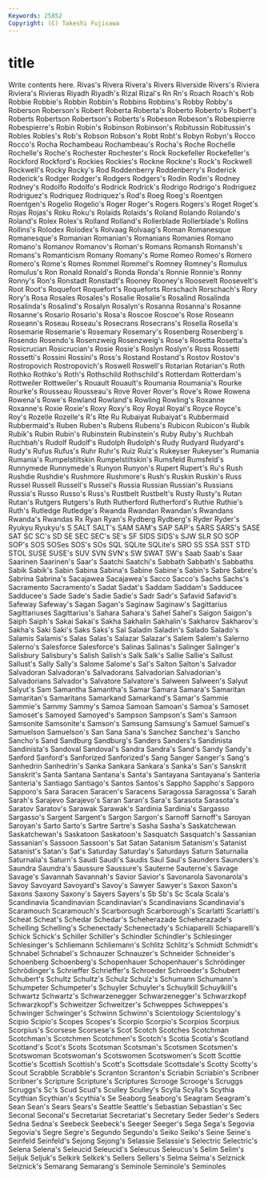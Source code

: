 ```yaml
---
Keywords: 25852 
Copyright: (C) Takeshi Fujisawa
---
```


# title

Write contents here.
 Rivas's Rivera Rivera's Rivers Riverside Rivers's Riviera Riviera's Rivieras
Riyadh Riyadh's Rizal Rizal's Rn Rn's Roach Roach's Rob Robbie
Robbie's Robbin Robbin's Robbins Robbins's Robby Robby's Roberson Roberson's Robert
Roberta Roberta's Roberto Roberto's Robert's Roberts Robertson Robertson's Roberts's Robeson
Robeson's Robespierre Robespierre's Robin Robin's Robinson Robinson's Robitussin Robitussin's Robles
Robles's Rob's Robson Robson's Robt Robt's Robyn Robyn's Rocco Rocco's
Rocha Rochambeau Rochambeau's Rocha's Roche Rochelle Rochelle's Roche's Rochester Rochester's
Rock Rockefeller Rockefeller's Rockford Rockford's Rockies Rockies's Rockne Rockne's Rock's
Rockwell Rockwell's Rocky Rocky's Rod Roddenberry Roddenberry's Roderick Roderick's Rodger
Rodger's Rodgers Rodgers's Rodin Rodin's Rodney Rodney's Rodolfo Rodolfo's Rodrick
Rodrick's Rodrigo Rodrigo's Rodriguez Rodriguez's Rodriquez Rodriquez's Rod's Roeg Roeg's
Roentgen Roentgen's Rogelio Rogelio's Roger Roger's Rogers Rogers's Roget Roget's
Rojas Rojas's Roku Roku's Rolaids Rolaids's Roland Rolando Rolando's Roland's
Rolex Rolex's Rolland Rolland's Rollerblade Rollerblade's Rollins Rollins's Rolodex Rolodex's
Rolvaag Rolvaag's Roman Romanesque Romanesque's Romanian Romanian's Romanians Romanies Romano
Romano's Romanov Romanov's Roman's Romans Romansh Romansh's Romans's Romanticism Romany
Romany's Rome Romeo Romeo's Romero Romero's Rome's Romes Rommel Rommel's
Romney Romney's Romulus Romulus's Ron Ronald Ronald's Ronda Ronda's Ronnie
Ronnie's Ronny Ronny's Ron's Ronstadt Ronstadt's Rooney Rooney's Roosevelt Roosevelt's
Root Root's Roquefort Roquefort's Roqueforts Rorschach Rorschach's Rory Rory's Rosa
Rosales Rosales's Rosalie Rosalie's Rosalind Rosalinda Rosalinda's Rosalind's Rosalyn Rosalyn's
Rosanna Rosanna's Rosanne Rosanne's Rosario Rosario's Rosa's Roscoe Roscoe's Rose
Roseann Roseann's Roseau Roseau's Rosecrans Rosecrans's Rosella Rosella's Rosemarie Rosemarie's
Rosemary Rosemary's Rosenberg Rosenberg's Rosendo Rosendo's Rosenzweig Rosenzweig's Rose's Rosetta
Rosetta's Rosicrucian Rosicrucian's Rosie Rosie's Roslyn Roslyn's Ross Rossetti Rossetti's
Rossini Rossini's Ross's Rostand Rostand's Rostov Rostov's Rostropovich Rostropovich's Roswell
Roswell's Rotarian Rotarian's Roth Rothko Rothko's Roth's Rothschild Rothschild's Rotterdam
Rotterdam's Rottweiler Rottweiler's Rouault Rouault's Roumania Roumania's Rourke Rourke's Rousseau
Rousseau's Rove Rover Rover's Rove's Rowe Rowena Rowena's Rowe's Rowland
Rowland's Rowling Rowling's Roxanne Roxanne's Roxie Roxie's Roxy Roxy's Roy
Royal Royal's Royce Royce's Roy's Rozelle Rozelle's R's Rte Ru
Rubaiyat Rubaiyat's Rubbermaid Rubbermaid's Ruben Ruben's Rubens Rubens's Rubicon Rubicon's
Rubik Rubik's Rubin Rubin's Rubinstein Rubinstein's Ruby Ruby's Ruchbah Ruchbah's
Rudolf Rudolf's Rudolph Rudolph's Rudy Rudyard Rudyard's Rudy's Rufus Rufus's
Ruhr Ruhr's Ruiz Ruiz's Rukeyser Rukeyser's Rumania Rumania's Rumpelstiltskin Rumpelstiltskin's
Rumsfeld Rumsfeld's Runnymede Runnymede's Runyon Runyon's Rupert Rupert's Ru's Rush
Rushdie Rushdie's Rushmore Rushmore's Rush's Ruskin Ruskin's Russ Russel Russell
Russell's Russel's Russia Russian Russian's Russians Russia's Russo Russo's Russ's
Rustbelt Rustbelt's Rusty Rusty's Rutan Rutan's Rutgers Rutgers's Ruth Rutherford
Rutherford's Ruthie Ruthie's Ruth's Rutledge Rutledge's Rwanda Rwandan Rwandan's Rwandans
Rwanda's Rwandas Rx Ryan Ryan's Rydberg Rydberg's Ryder Ryder's Ryukyu
Ryukyu's S SALT SALT's SAM SAM's SAP SAP's SARS SARS's
SASE SAT SC SC's SD SE SEC SEC's SE's SF
SIDS SIDS's SJW SLR SO SOP SOP's SOS SOSes SOS's
SOs SQL SQLite SQLite's SRO SS SSA SST STD STOL
SUSE SUSE's SUV SVN SVN's SW SWAT SW's Saab Saab's
Saar Saarinen Saarinen's Saar's Saatchi Saatchi's Sabbath Sabbath's Sabbaths Sabik
Sabik's Sabin Sabina Sabina's Sabine Sabine's Sabin's Sabre Sabre's Sabrina
Sabrina's Sacajawea Sacajawea's Sacco Sacco's Sachs Sachs's Sacramento Sacramento's Sadat
Sadat's Saddam Saddam's Sadducee Sadducee's Sade Sade's Sadie Sadie's Sadr
Sadr's Safavid Safavid's Safeway Safeway's Sagan Sagan's Saginaw Saginaw's Sagittarius
Sagittariuses Sagittarius's Sahara Sahara's Sahel Sahel's Saigon Saigon's Saiph Saiph's
Sakai Sakai's Sakha Sakhalin Sakhalin's Sakharov Sakharov's Sakha's Saki Saki's
Saks Saks's Sal Saladin Saladin's Salado Salado's Salamis Salamis's Salas
Salas's Salazar Salazar's Salem Salem's Salerno Salerno's Salesforce Salesforce's Salinas
Salinas's Salinger Salinger's Salisbury Salisbury's Salish Salish's Salk Salk's Sallie
Sallie's Sallust Sallust's Sally Sally's Salome Salome's Sal's Salton Salton's
Salvador Salvadoran Salvadoran's Salvadorans Salvadorian Salvadorian's Salvadorians Salvador's Salvatore Salvatore's
Salween Salween's Salyut Salyut's Sam Samantha Samantha's Samar Samara Samara's
Samaritan Samaritan's Samaritans Samarkand Samarkand's Samar's Sammie Sammie's Sammy Sammy's
Samoa Samoan Samoan's Samoa's Samoset Samoset's Samoyed Samoyed's Sampson Sampson's
Sam's Samson Samsonite Samsonite's Samson's Samsung Samsung's Samuel Samuel's Samuelson
Samuelson's San Sana Sana's Sanchez Sanchez's Sancho Sancho's Sand Sandburg
Sandburg's Sanders Sanders's Sandinista Sandinista's Sandoval Sandoval's Sandra Sandra's Sand's
Sandy Sandy's Sanford Sanford's Sanforized Sanforized's Sang Sanger Sanger's Sang's
Sanhedrin Sanhedrin's Sanka Sankara Sankara's Sanka's San's Sanskrit Sanskrit's Santa
Santana Santana's Santa's Santayana Santayana's Santeria Santeria's Santiago Santiago's Santos
Santos's Sappho Sappho's Sapporo Sapporo's Sara Saracen Saracen's Saracens Saragossa
Saragossa's Sarah Sarah's Sarajevo Sarajevo's Saran Saran's Sara's Sarasota Sarasota's
Saratov Saratov's Sarawak Sarawak's Sardinia Sardinia's Sargasso Sargasso's Sargent Sargent's
Sargon Sargon's Sarnoff Sarnoff's Saroyan Saroyan's Sarto Sarto's Sartre Sartre's
Sasha Sasha's Saskatchewan Saskatchewan's Saskatoon Saskatoon's Sasquatch Sasquatch's Sassanian Sassanian's
Sassoon Sassoon's Sat Satan Satanism Satanism's Satanist Satanist's Satan's Sat's
Saturday Saturday's Saturdays Saturn Saturnalia Saturnalia's Saturn's Saudi Saudi's Saudis
Saul Saul's Saunders Saunders's Saundra Saundra's Saussure Saussure's Sauterne Sauterne's
Savage Savage's Savannah Savannah's Savior Savior's Savonarola Savonarola's Savoy Savoyard
Savoyard's Savoy's Sawyer Sawyer's Saxon Saxon's Saxons Saxony Saxony's Sayers
Sayers's Sb Sb's Sc Scala Scala's Scandinavia Scandinavian Scandinavian's Scandinavians
Scandinavia's Scaramouch Scaramouch's Scarborough Scarborough's Scarlatti Scarlatti's Scheat Scheat's Schedar
Schedar's Scheherazade Scheherazade's Schelling Schelling's Schenectady Schenectady's Schiaparelli Schiaparelli's Schick
Schick's Schiller Schiller's Schindler Schindler's Schlesinger Schlesinger's Schliemann Schliemann's Schlitz
Schlitz's Schmidt Schmidt's Schnabel Schnabel's Schnauzer Schnauzer's Schneider Schneider's Schoenberg
Schoenberg's Schopenhauer Schopenhauer's Schrödinger Schrödinger's Schrieffer Schrieffer's Schroeder Schroeder's Schubert
Schubert's Schultz Schultz's Schulz Schulz's Schumann Schumann's Schumpeter Schumpeter's Schuyler
Schuyler's Schuylkill Schuylkill's Schwartz Schwartz's Schwarzenegger Schwarzenegger's Schwarzkopf Schwarzkopf's Schweitzer
Schweitzer's Schweppes Schweppes's Schwinger Schwinger's Schwinn Schwinn's Scientology Scientology's Scipio
Scipio's Scopes Scopes's Scorpio Scorpio's Scorpios Scorpius Scorpius's Scorsese Scorsese's
Scot Scotch Scotches Scotchman Scotchman's Scotchmen Scotchmen's Scotch's Scotia Scotia's
Scotland Scotland's Scot's Scots Scotsman Scotsman's Scotsmen Scotsmen's Scotswoman Scotswoman's
Scotswomen Scotswomen's Scott Scottie Scottie's Scottish Scottish's Scott's Scottsdale Scottsdale's
Scotty Scotty's Scout Scrabble Scrabble's Scranton Scranton's Scriabin Scriabin's Scribner
Scribner's Scripture Scripture's Scriptures Scrooge Scrooge's Scruggs Scruggs's Sc's Scud
Scud's Sculley Sculley's Scylla Scylla's Scythia Scythian Scythian's Scythia's Se
Seaborg Seaborg's Seagram Seagram's Sean Sean's Sears Sears's Seattle Seattle's
Sebastian Sebastian's Sec Seconal Seconal's Secretariat Secretariat's Secretary Seder Seder's
Seders Sedna Sedna's Seebeck Seebeck's Seeger Seeger's Sega Sega's Segovia
Segovia's Segre Segre's Segundo Segundo's Seiko Seiko's Seine Seine's Seinfeld
Seinfeld's Sejong Sejong's Selassie Selassie's Selectric Selectric's Selena Selena's Seleucid
Seleucid's Seleucus Seleucus's Selim Selim's Seljuk Seljuk's Selkirk Selkirk's Sellers
Sellers's Selma Selma's Selznick Selznick's Semarang Semarang's Seminole Seminole's Seminoles
